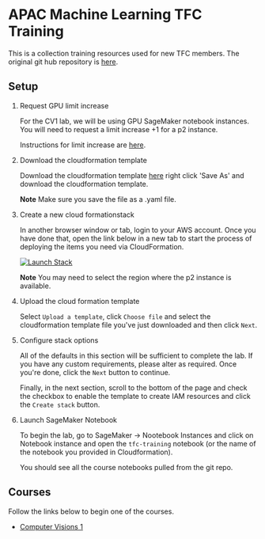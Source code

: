 # APAC Machine Learning TFC Training
This is a collection training resources used for new TFC members. The original git hub repository is [here](https://github.com/glyfnet/apac-tfc-training).

## Setup
1. Request GPU limit increase 
    
    For the CV1 lab, we will be using GPU SageMaker notebook instances. You will need to request a limit increase +1 for a p2 instance.

    Instructions for limit increase are [here](Setup.ipynb).

2. Download the cloudformation template

    Download the cloudformation template [here](/../../raw/master/mlu_computer_vision.yaml) right click 'Save As' and download the cloudformation template.

    **Note** Make sure you save the file as a .yaml file.

3. Create a new cloud formationstack

    In another browser window or tab, login to your AWS account. Once you have done that, open the link below in a new tab to start the process of deploying the items you need via CloudFormation.

    [![Launch Stack](https://s3.amazonaws.com/cloudformation-examples/cloudformation-launch-stack.png)](https://console.aws.amazon.com/cloudformation/home#/stacks/new?stackName=APAC-TFC-Training)

    **Note** You may need to select the region where the p2 instance is available.

4. Upload the cloud formation template

    Select `Upload a template`,  click `Choose file` and select the cloudformation template file you've just downloaded and then click `Next`.

5. Configure stack options

    All of the defaults in this section will be sufficient to complete the lab. If you have any custom requirements, please alter as required. Once you're done, click the `Next` button to continue.

    Finally, in the next section, scroll to the bottom of the page and check the checkbox to enable the template to create IAM resources and click the `Create stack` button.

6. Launch SageMaker Notebook

    To begin the lab, go to SageMaker -> Nootebook Instances and click on Notebook instance and open the `tfc-training` notebook (or the name of the notebook you provided in Cloudformation).

    You should see all the course notebooks pulled from the git repo.

## Courses
Follow the links below to begin one of the courses.

* [Computer Visions 1](Computer_Vision_1)
